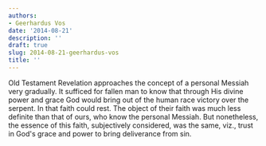 ```yaml
---
authors:
- Geerhardus Vos
date: '2014-08-21'
description: ''
draft: true
slug: 2014-08-21-geerhardus-vos
title: ''
---
```

Old Testament Revelation approaches the concept of a personal Messiah very gradually. It sufficed for fallen man to know that through His divine power and grace God would bring out of the human race victory over the serpent. In that faith could rest. The object of their faith was much less definite than that of ours, who know the personal Messiah. But nonetheless, the essence of this faith, subjectively considered, was the same, viz., trust in God's grace and power to bring deliverance from sin.



